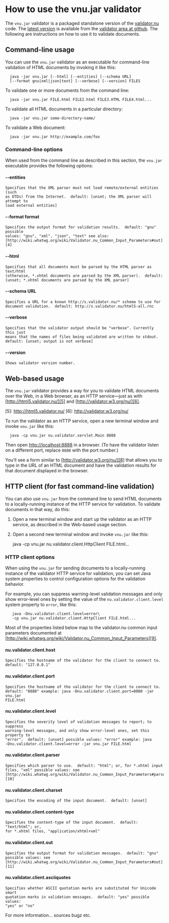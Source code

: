 # How to use the vnu.jar validator

The `vnu.jar` validator is a packaged standalone version of the
[validator.nu][1] code. The [latest version][2] is available from the [validator
area at github][3]. The following are instructions on how to use it to validate
documents.

   [1]: http://about.validator.nu/
   [2]: https://github.com/validator/validator.github.io/releases
   [3]: https://github.com/validator/validator.github.io/

## Command-line usage

You can use the `vnu.jar` validator as an executable for command-line validation
of HTML documents by invoking it like this:

      java -jar vnu.jar [--html] [--entities] [--schema URL]
	  [--format gnu|xml|json|text] [--verbose] [--version] FILES

To validate one or more documents from the command line:

      java -jar vnu.jar FILE.html FILE2.html FILE3.HTML FILE4.html...

To validate all HTML documents in a particular directory:

      java -jar vnu.jar some-directory-name/

To validate a Web document:

      java -jar vnu.jar http://example.com/foo

### Command-line options

When used from the command line as described in this section, the `vnu.jar`
executable provides the following options:

#### --entities

    Specifies that the XML parser must not load remote/external entities (such
    as DTDs) from the Internet.  default: [unset; the XML parser will attempt to
    load external entities]

#### --format format

    Specifies the output format for validation results.  default: "gnu" possible
    values: "gnu", "xml", "json", "text" see also:
    [http://wiki.whatwg.org/wiki/Validator.nu_Common_Input_Parameters#out][4]

   [4]: http://wiki.whatwg.org/wiki/Validator.nu_Common_Input_Parameters#out

#### --html

    Specifies that all documents must be parsed by the HTML parser as text/html
    (otherwise, *.xhtml documents are parsed by the XML parser).  default:
    [unset; *.xhtml documents are parsed by the XML parser]

#### --schema URL

    Specifies a URL for a known http://s.validator.nu/* schema to use for
    document validation.  default: http://s.validator.nu/html5-all.rnc

#### --verbose

    Specifies that the validator output should be "verbose". Currently this just
    means that the names of files being validated are written to stdout.
    default: [unset; output is not verbose]

#### --version

    Shows validator version number.

## Web-based usage

The `vnu.jar` validator provides a way for you to validate HTML documents over
the Web, in a Web browser, as an HTTP service—just as with
[http://html5.validator.nu/][5] and [http://validator.w3.org/nu/][6].

   [5]: http://html5.validator.nu/ [6]: http://validator.w3.org/nu/

To run the validator as an HTTP service, open a new terminal window and invoke
`vnu.jar` like this:

      java -cp vnu.jar nu.validator.servlet.Main 8888

Then open [http://localhost:8888][7] in a browser. (To have the validator listen
on a different port, replace `8888` with the port number.)

   [7]: http://localhost:8888

You’ll see a form similar to [http://validator.w3.org/nu/][8] that allows you to
type in the URL of an HTML document and have the validation results for that
document displayed in the browser.

   [8]: http://validator.w3.org/nu/

## HTTP client (for fast command-line validation)

You can also use `vnu.jar` from the command line to send HTML documents to a
locally-running instance of the HTTP service for validation. To validate
documents in that way, do this:

  1. Open a new terminal window and start up the validator as an HTTP service,
  as described in the Web-based usage section.

  2. Open a second new terminal window and invoke `vnu.jar` like this:

      java -cp vnu.jar nu.validator.client.HttpClient FILE.html...

### HTTP client options

When using the `vnu.jar` for sending documents to a locally-running instance of
the validator HTTP service for validation, you can set Java system properties to
control configuration options for the validation behavior.

For example, you can suppress warning-level validation messages and only show
error-level ones by setting the value of the `nu.validator.client.level` system
property to `error`, like this:

       java -Dnu.validator.client.level=error\
	   -cp vnu.jar nu.validator.client.HttpClient FILE.html...

Most of the properties listed below map to the validator.nu common input
parameters documented at
[http://wiki.whatwg.org/wiki/Validator.nu_Common_Input_Parameters][9].

   [9]: http://wiki.whatwg.org/wiki/Validator.nu_Common_Input_Parameters

#### nu.validator.client.host

    Specifies the hostname of the validator for the client to connect to.
    default: "127.0.0.1"

#### nu.validator.client.port

    Specifies the hostname of the validator for the client to connect to.
    default: "8888" example: java -Dnu.validator.client.port=8080 -jar vnu.jar
    FILE.html

#### nu.validator.client.level

    Specifies the severity level of validation messages to report; to suppress
    warning-level messages, and only show error-level ones, set this property to
    "error".  default: [unset] possible values: "error" example: java
    -Dnu.validator.client.level=error -jar vnu.jar FILE.html

#### nu.validator.client.parser

    Specifies which parser to use.  default: "html"; or, for *.xhtml input
    files, "xml" possible values: see
    [http://wiki.whatwg.org/wiki/Validator.nu_Common_Input_Parameters#parser][10]

   [10]: http://wiki.whatwg.org/wiki/Validator.nu_Common_Input_Parameters#parser

#### nu.validator.client.charset

    Specifies the encoding of the input document.  default: [unset]

#### nu.validator.client.content-type

    Specifies the content-type of the input document.  default: "text/html"; or,
    for *.xhtml files, "application/xhtml+xml"

#### nu.validator.client.out

    Specifies the output format for validation messages.  default: "gnu"
    possible values: see
    [http://wiki.whatwg.org/wiki/Validator.nu_Common_Input_Parameters#out][11]

   [11]: http://wiki.whatwg.org/wiki/Validator.nu_Common_Input_Parameters#out

#### nu.validator.client.asciiquotes

    Specifies whether ASCII quotation marks are substituted for Unicode smart
    quotation marks in validation messages.  default: "yes" possible values:
    "yes" or "no"

For more information... sources bugz etc.

